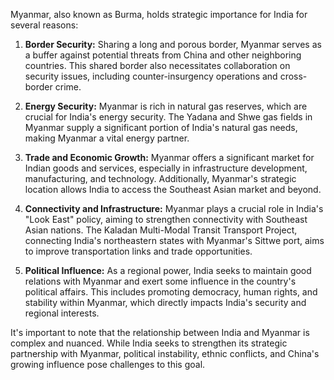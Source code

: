 Myanmar, also known as Burma, holds strategic importance for India for several reasons:

1. **Border Security:** Sharing a long and porous border, Myanmar serves as a buffer against potential threats from China and other neighboring countries. This shared border also necessitates collaboration on security issues, including counter-insurgency operations and cross-border crime.

2. **Energy Security:** Myanmar is rich in natural gas reserves, which are crucial for India's energy security. The Yadana and Shwe gas fields in Myanmar supply a significant portion of India's natural gas needs, making Myanmar a vital energy partner.

3. **Trade and Economic Growth:** Myanmar offers a significant market for Indian goods and services, especially in infrastructure development, manufacturing, and technology.  Additionally, Myanmar's strategic location allows India to access the Southeast Asian market and beyond.

4. **Connectivity and Infrastructure:** Myanmar plays a crucial role in India's "Look East" policy, aiming to strengthen connectivity with Southeast Asian nations.  The Kaladan Multi-Modal Transit Transport Project, connecting India's northeastern states with Myanmar's Sittwe port, aims to improve transportation links and trade opportunities.

5. **Political Influence:**  As a regional power, India seeks to maintain good relations with Myanmar and exert some influence in the country's political affairs. This includes promoting democracy, human rights, and stability within Myanmar, which directly impacts India's security and regional interests.

It's important to note that the relationship between India and Myanmar is complex and nuanced. While India seeks to strengthen its strategic partnership with Myanmar, political instability, ethnic conflicts, and China's growing influence pose challenges to this goal. 
